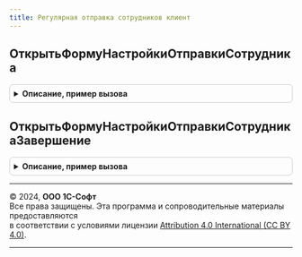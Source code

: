 ```yaml
---
title: Регулярная отправка сотрудников клиент
---
```



## ОткрытьФормуНастройкиОтправкиСотрудника
<details style="margin: 1em 0; padding: 0.5em; border: 1px solid #ccc; border-radius: 6px;">

<summary style="font-weight: bold; cursor: pointer;">Описание, пример вызова</summary>

```bsl

Процедура ОткрытьФормуНастройкиОтправкиСотрудника(Форма) Экспорт
```

Пример вызова
```bsl
РегулярнаяОтправкаСотрудниковКлиент.ОткрытьФормуНастройкиОтправкиСотрудника(Форма) 
```
</details>

## ОткрытьФормуНастройкиОтправкиСотрудникаЗавершение
<details style="margin: 1em 0; padding: 0.5em; border: 1px solid #ccc; border-radius: 6px;">

<summary style="font-weight: bold; cursor: pointer;">Описание, пример вызова</summary>

```bsl

Процедура ОткрытьФормуНастройкиОтправкиСотрудникаЗавершение(Ответ, ДополнительныеПараметры) Экспорт
```

Пример вызова
```bsl
РегулярнаяОтправкаСотрудниковКлиент.ОткрытьФормуНастройкиОтправкиСотрудникаЗавершение(Ответ, ДополнительныеПараметры) 
```
</details>

---

© 2024, **ООО 1С-Софт**  
Все права защищены. Эта программа и сопроводительные материалы предоставляются  
в соответствии с условиями лицензии [Attribution 4.0 International (CC BY 4.0)](https://creativecommons.org/licenses/by/4.0/legalcode).

---
